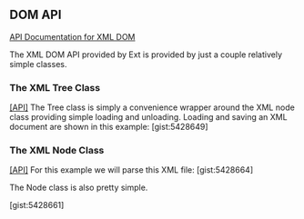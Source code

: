 ## DOM API

[API Documentation for XML DOM](http://ext.freebasic.net/dev-docs/files/ext/xml/dom-bi.html)

The XML DOM API provided by Ext is provided by just a couple relatively simple classes.

### The XML Tree Class

[[API]](http://ext.freebasic.net/dev-docs/files/ext/xml/dom-bi.html#tree)
The Tree class is simply a convenience wrapper around the XML node class
providing simple loading and unloading. Loading and saving an XML document
are shown in this example:
[gist:5428649]

### The XML Node Class

[[API]](http://ext.freebasic.net/dev-docs/files/ext/xml/dom-bi.html#node)
For this example we will parse this XML file:
[gist:5428664]
<p>The Node class is also pretty simple.

[gist:5428661]

